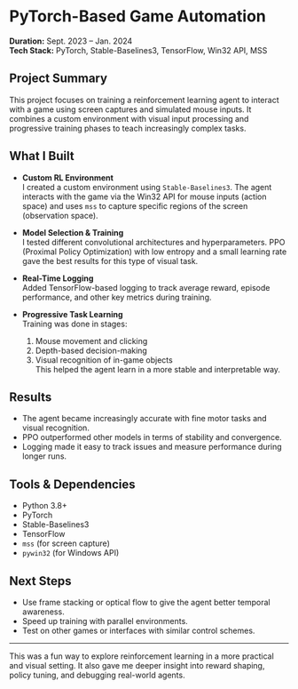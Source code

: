 # PyTorch-Based Game Automation

**Duration:** Sept. 2023 – Jan. 2024  
**Tech Stack:** PyTorch, Stable-Baselines3, TensorFlow, Win32 API, MSS

## Project Summary

This project focuses on training a reinforcement learning agent to interact with a game using screen captures and simulated mouse inputs. It combines a custom environment with visual input processing and progressive training phases to teach increasingly complex tasks.

## What I Built

- **Custom RL Environment**  
  I created a custom environment using `Stable-Baselines3`. The agent interacts with the game via the Win32 API for mouse inputs (action space) and uses `mss` to capture specific regions of the screen (observation space).

- **Model Selection & Training**  
  I tested different convolutional architectures and hyperparameters. PPO (Proximal Policy Optimization) with low entropy and a small learning rate gave the best results for this type of visual task.

- **Real-Time Logging**  
  Added TensorFlow-based logging to track average reward, episode performance, and other key metrics during training.

- **Progressive Task Learning**  
  Training was done in stages:
  1. Mouse movement and clicking
  2. Depth-based decision-making
  3. Visual recognition of in-game objects  
  This helped the agent learn in a more stable and interpretable way.

## Results

- The agent became increasingly accurate with fine motor tasks and visual recognition.
- PPO outperformed other models in terms of stability and convergence.
- Logging made it easy to track issues and measure performance during longer runs.

## Tools & Dependencies

- Python 3.8+
- PyTorch
- Stable-Baselines3
- TensorFlow
- `mss` (for screen capture)
- `pywin32` (for Windows API)

## Next Steps

- Use frame stacking or optical flow to give the agent better temporal awareness.
- Speed up training with parallel environments.
- Test on other games or interfaces with similar control schemes.

---

This was a fun way to explore reinforcement learning in a more practical and visual setting. It also gave me deeper insight into reward shaping, policy tuning, and debugging real-world agents.

